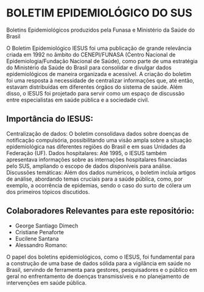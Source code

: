 # BOLETIM EPIDEMIOLÓGICO DO SUS
Boletins Epidemiológicos produzidos pela Funasa e Ministério da Saúde do Brasil

O Boletim Epidemiológico IESUS foi uma publicação de grande relevância criada em 1992 no âmbito do CENEPI/FUNASA (Centro Nacional de Epidemiologia/Fundação Nacional de Saúde), como parte de uma estratégia do Ministério da Saúde do Brasil para consolidar e divulgar dados epidemiológicos de maneira organizada e acessível. A criação do boletim foi uma resposta à necessidade de centralizar informações que, até então, estavam distribuídas em diferentes órgãos do sistema de saúde. Além disso, o IESUS foi projetado para servir como um espaço de discussão entre especialistas em saúde pública e a sociedade civil.

## Importância do IESUS:
Centralização de dados: O boletim consolidava dados sobre doenças de notificação compulsória, possibilitando uma visão ampla sobre a situação epidemiológica nas diferentes regiões do Brasil e em suas Unidades da Federação (UF).
Dados hospitalares: Até 1995, o IESUS também apresentava informações sobre as internações hospitalares financiadas pelo SUS, ampliando o escopo de dados disponíveis para análise.
Discussões temáticas: Além dos dados numéricos, o boletim incluía artigos de análise, abordando temas cruciais para a saúde pública, como, por exemplo, a ocorrência de epidemias, sendo o caso do surto de cólera um dos primeiros tópicos discutidos.

## Colaboradores Relevantes para este repositório:

- George Santiago Dimech
- Cristiane Penaforte
- Eucilene Santana
- Alessandro Romano:

O papel dos boletins epidemiológicos, como o IESUS, foi fundamental para a construção de uma base de dados sólida para a vigilância em saúde no Brasil, servindo de ferramenta para gestores, pesquisadores e o público em geral no enfrentamento de doenças transmissíveis e no planejamento de intervenções em saúde pública.
